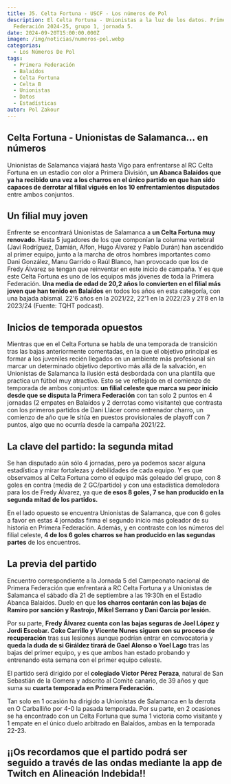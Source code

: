 ```yaml
---
title: J5. Celta Fortuna - USCF - Los números de Pol
description: El Celta Fortuna - Unionistas a la luz de los datos. Primera
  Federación 2024-25, grupo 1, jornada 5.
date: 2024-09-20T15:00:00.000Z
imagen: /img/noticias/numeros-pol.webp
categorias:
  - Los Números De Pol
tags:
  - Primera Federación
  - Balaídos
  - Celta Fortuna
  - Celta B
  - Unionistas
  - Datos
  - Estadísticas
autor: Pol Zakour
---
```

## Celta Fortuna - Unionistas de Salamanca… en números

Unionistas de Salamanca viajará hasta Vigo para enfrentarse al RC Celta Fortuna en un estadio con olor a Primera División, **un Abanca Balaídos que ya ha recibido una vez a los charros en el único partido en que han sido capaces de derrotar al filial vigués en los 10 enfrentamientos disputados** entre ambos conjuntos.

## Un filial muy joven

Enfrente se encontrará Unionistas de Salamanca a **un Celta Fortuna muy renovado**. Hasta 5 jugadores de los que componían la columna vertebral (Javi Rodríguez, Damián, Alfon, Hugo Álvarez y Pablo Durán) han ascendido al primer equipo, junto a la marcha de otros hombres importantes como Dani González, Manu Garrido o Raúl Blanco, han provocado que los de Fredy Álvarez se tengan que reinventar en este inicio de campaña. Y es que este Celta Fortuna es uno de los equipos más jóvenes de toda la Primera Federación. **Una media de edad de 20,2 años lo convierten en el filial más joven que han tenido en Balaídos** en todos los años en esta categoría, con una bajada abismal. 22'6 años en la 2021/22, 22'1 en la 2022/23 y 21'8 en la 2023/24 (Fuente: TQHT podcast).

## Inicios de temporada opuestos

Mientras que en el Celta Fortuna se habla de una temporada de transición tras las bajas anteriormente comentadas, en la que el objetivo principal es formar a los juveniles recién llegados en un ambiente más profesional sin marcar un determinado objetivo deportivo más allá de la salvación, en Unionistas de Salamanca la ilusión está desbordada con una plantilla que practica un fútbol muy atractivo. Esto se ve reflejado en el comienzo de temporada de ambos conjuntos: **un filial celeste que marca su peor inicio desde que se disputa la Primera Federación** con tan solo 2 puntos en 4 jornadas (2 empates en Balaídos y 2 derrotas como visitante) que contrasta con los primeros partidos de Dani Llácer como entrenador charro, un comienzo de año que le sitúa en puestos provisionales de playoff con 7 puntos, algo que no ocurría desde la campaña 2021/22.

## La clave del partido: la segunda mitad

Se han disputado aún sólo 4 jornadas, pero ya podemos sacar alguna estadística y mirar fortalezas y debilidades de cada equipo. Y es que observamos al Celta Fortuna como el equipo más goleado del grupo, con 8 goles en contra (media de 2 GC/partido) y con una estadística demoledora para los de Fredy Álvarez, ya que **de esos 8 goles, 7 se han producido en la segunda mitad de los partidos.** 

En el lado opuesto se encuentra Unionistas de Salamanca, que con 6 goles a favor en estas 4 jornadas firma el segundo inicio más goleador de su historia en Primera Federación. Además, y en contraste con los números del filial celeste, **4 de los 6 goles charros se han producido en las segundas partes** de los encuentros.

## La previa del partido

Encuentro correspondiente a la Jornada 5 del Campeonato nacional de Primera Federación que enfrentará a RC Celta Fortuna y a Unionistas de Salamanca el sábado día 21 de septiembre a las 19:30h en el Estadio Abanca Balaidos. Duelo en que **los charros contarán con las bajas de Ramiro por sanción y Rastrojo, Mikel Serrano y Dani García por lesión.**

Por su parte, **Fredy Álvarez cuenta con las bajas seguras de Joel López y Jordi Escobar. Coke Carrillo y Vicente Nunes siguen con su proceso de recuperación** tras sus lesiones aunque podrían entrar en convocatoria y **queda la duda de si Giráldez tirará de Gael Alonso o Yoel Lago** tras las bajas del primer equipo, y es que ambos han estado probando y entrenando esta semana con el primer equipo celeste.

El partido será dirigido por el **colegiado Víctor Pérez Peraza**, natural de San Sebastián de la Gomera y adscrito al Comité canario, de 39 años y que suma su **cuarta temporada en Primera Federación.**

Tan solo en 1 ocasión ha dirigido a Unionistas de Salamanca en la derrota en O Carballiño por 4-0 la pasada temporada. Por su parte, en 2 ocasiones se ha encontrado con un Celta Fortuna que suma 1 victoria como visitante y 1 empate en el único duelo arbitrado en Balaídos, ambas en la temporada 22-23.

## ¡¡Os recordamos que el partido podrá ser seguido a través de las ondas mediante la app de Twitch en Alineación Indebida!!
